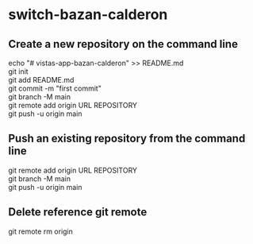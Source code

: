 # switch-bazan-calderon

## Create a new repository on the command line

echo "# vistas-app-bazan-calderon" >> README.md\
git init\
git add README.md\
git commit -m "first commit"\
git branch -M main\
git remote add origin URL REPOSITORY\
git push -u origin main

## Push an existing repository from the command line

git remote add origin URL REPOSITORY\
git branch -M main\
git push -u origin main

## Delete reference git remote

git remote rm origin
